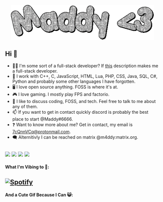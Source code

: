 <p align="center">
  <img src="https://github.com/xM4ddy/xM4ddy/raw/main/maddy.gif" alt="Sparkiling Text Spelling out Maddy">
</p>

## Hi 👋
- 👨‍💻 I'm some sort of a full-stack developer? If [this](https://www.w3schools.com/whatis/whatis_fullstack.asp) description makes me a full-stack developer.
- 🌱 I work with C++, C, JavaScript, HTML, Lua, PHP, CSS, Java, SQL, C#, Python and probably some other languages I have forgotten.
- 🖥️ I love open source anything. FOSS is where it's at.
- 🎮 I love gaming. I mostly play FPS and factorio.
- 🤝 I like to discuss coding, FOSS, and tech. Feel free to talk to me about any of them.
- 📫 If you want to get in contact quickly discord is probably the best place to start @Maddy#6666.
- ❓ Want to know more about me? Get in contact, my email is 7cQnnVCq@protonmail.com.
- 🗨️ Alternitivly I can be reached on matrix @m4ddy:matrix.org.

<img src="https://img.shields.io/badge/Discord-5865F2?style=for-the-badge&logo=discord&logoColor=white" /> <img src="https://img.shields.io/badge/ProtonMail-8B89CC?style=for-the-badge&logo=protonmail&logoColor=white" /> <img src="https://img.shields.io/badge/matrix-000000?style=for-the-badge&logo=Matrix&logoColor=white" /> <img src="https://img.shields.io/badge/Arch_Linux-1793D1?style=for-the-badge&logo=arch-linux&logoColor=white" />
---
#### What I'm Vibing to 🎵:
[![Spotify](https://spotify-aynbiu5fh-xm4ddy.vercel.app/api/spotify/?background_color=0d1117&border_color=ffffff)](https://open.spotify.com/user/mocwilcox)
---
#### And a Cute Gif Because I Can 😺:
<img src="https://i.pinimg.com/originals/0a/6f/06/0a6f0697514f5517e35b2e741eaaabed.gif" alt="">
